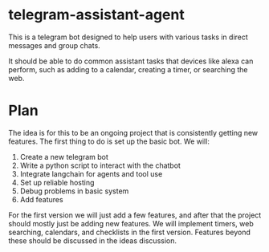 # telegram-assistant-agent
This is a telegram bot designed to help users with various tasks in direct messages and group chats.

It should be able to do common assistant tasks that devices like alexa can perform, such as adding to a calendar, creating a timer, or searching the web.

# Plan

The idea is for this to be an ongoing project that is consistently getting new features. The first thing to do is set up the basic bot.
We will:
1. Create a new telegram bot
2. Write a python script to interact with the chatbot
3. Integrate langchain for agents and tool use
4. Set up reliable hosting
5. Debug problems in basic system
6. Add features

For the first version we will just add a few features, and after that the project should mostly just be adding new features.
We will implement timers, web searching, calendars, and checklists in the first version. Features beyond these should be discussed in the ideas discussion.
